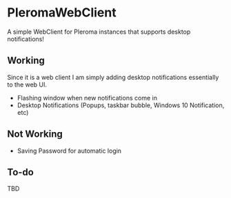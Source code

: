 # PleromaWebClient
A simple WebClient for Pleroma instances that supports desktop notifications!

## Working
Since it is a web client I am simply adding desktop notifications essentially to the web UI.

- Flashing window when new notifications come in
- Desktop Notifications (Popups, taskbar bubble, Windows 10 Notification, etc)

## Not Working

- Saving Password for automatic login


## To-do

TBD

